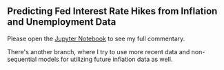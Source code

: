 ## Predicting Fed Interest Rate Hikes from Inflation and Unemployment Data

Please open the [Jupyter Notebook](main.ipynb) to see my full commentary.

There's another branch, where I try to use more recent data and non-sequential models for utilizing future inflation data as well.